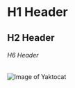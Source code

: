 # H1 Header

## H2 Header

###### H6 Header
 
![Image of Yaktocat](https://octodex.github.com/images/yaktocat.png)
